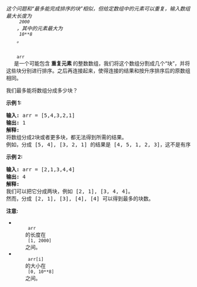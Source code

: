 <html>
 <body>
  <p>
   <em>
    这个问题和“最多能完成排序的块”相似，但给定数组中的元素可以重复，输入数组最大长度为
    <code>
     2000
    </code>
    ，其中的元素最大为
    <code>
     10**8
    </code>
    。
   </em>
  </p>
  <p>
   <code>
    arr
   </code>
   是一个可能包含
   <strong>
    重复元素
   </strong>
   的整数数组，我们将这个数组分割成几个“块”，并将这些块分别进行排序。之后再连接起来，使得连接的结果和按升序排序后的原数组相同。
  </p>
  <p>
   我们最多能将数组分成多少块？
  </p>
  <p>
   <strong>
    示例 1:
   </strong>
  </p>
  <pre>
<strong>输入:</strong> arr = [5,4,3,2,1]
<strong>输出:</strong> 1
<strong>解释:</strong>
将数组分成2块或者更多块，都无法得到所需的结果。
例如，分成 [5, 4], [3, 2, 1] 的结果是 [4, 5, 1, 2, 3]，这不是有序的数组。 
</pre>
  <p>
   <strong>
    示例 2:
   </strong>
  </p>
  <pre>
<strong>输入:</strong> arr = [2,1,3,4,4]
<strong>输出:</strong> 4
<strong>解释:</strong>
我们可以把它分成两块，例如 [2, 1], [3, 4, 4]。
然而，分成 [2, 1], [3], [4], [4] 可以得到最多的块数。 
</pre>
  <p>
   <strong>
    注意:
   </strong>
  </p>
  <ul>
   <li>
    <code>
     arr
    </code>
    的长度在
    <code>
     [1, 2000]
    </code>
    之间。
   </li>
   <li>
    <code>
     arr[i]
    </code>
    的大小在
    <code>
     [0, 10**8]
    </code>
    之间。
   </li>
  </ul>
 </body>
</html>